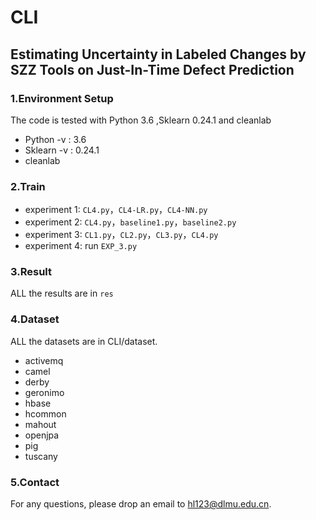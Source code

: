 # CLI
## Estimating Uncertainty in Labeled Changes by SZZ Tools on Just-In-Time Defect Prediction

### 1.Environment Setup
The code is tested with Python 3.6 ,Sklearn 0.24.1 and cleanlab
+ Python -v : 3.6
+ Sklearn -v : 0.24.1
+ cleanlab

### 2.Train
+ experiment 1: `CL4.py`，`CL4-LR.py`，`CL4-NN.py`
+ experiment 2: `CL4.py`，`baseline1.py`，`baseline2.py`
+ experiment 3: `CL1.py`，`CL2.py`，`CL3.py`，`CL4.py`
+ experiment 4: run `EXP_3.py`
### 3.Result
ALL the results are in `res`

### 4.Dataset
ALL the datasets are in CLI/dataset.
+ activemq
+ camel
+ derby
+ geronimo
+ hbase
+ hcommon
+ mahout
+ openjpa
+ pig
+ tuscany

### 5.Contact
For any questions, please drop an email to hl123@dlmu.edu.cn.










